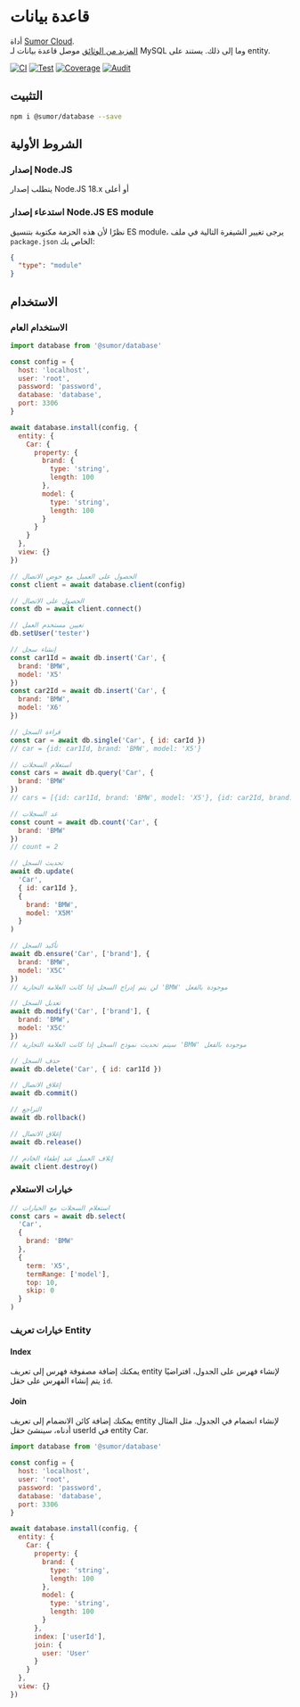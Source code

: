 # قاعدة بيانات

أداة [Sumor Cloud](https://sumor.cloud).  
[المزيد من الوثائق](https://sumor.cloud/database)
موصل قاعدة بيانات لـ MySQL وما إلى ذلك. يستند على entity.

[![CI](https://github.com/sumor-cloud/database/actions/workflows/ci.yml/badge.svg)](https://github.com/sumor-cloud/database/actions/workflows/ci.yml)
[![Test](https://github.com/sumor-cloud/database/actions/workflows/ut.yml/badge.svg)](https://github.com/sumor-cloud/database/actions/workflows/ut.yml)
[![Coverage](https://github.com/sumor-cloud/database/actions/workflows/coverage.yml/badge.svg)](https://github.com/sumor-cloud/database/actions/workflows/coverage.yml)
[![Audit](https://github.com/sumor-cloud/database/actions/workflows/audit.yml/badge.svg)](https://github.com/sumor-cloud/database/actions/workflows/audit.yml)

## التثبيت

```bash
npm i @sumor/database --save
```

## الشروط الأولية

### إصدار Node.JS

يتطلب إصدار Node.JS 18.x أو أعلى

### استدعاء إصدار Node.JS ES module

نظرًا لأن هذه الحزمة مكتوبة بتنسيق ES module،
يرجى تغيير الشيفرة التالية في ملف `package.json` الخاص بك:

```json
{
  "type": "module"
}
```

## الاستخدام

### الاستخدام العام

```js
import database from '@sumor/database'

const config = {
  host: 'localhost',
  user: 'root',
  password: 'password',
  database: 'database',
  port: 3306
}

await database.install(config, {
  entity: {
    Car: {
      property: {
        brand: {
          type: 'string',
          length: 100
        },
        model: {
          type: 'string',
          length: 100
        }
      }
    }
  },
  view: {}
})

// الحصول على العميل مع حوض الاتصال
const client = await database.client(config)

// الحصول على الاتصال
const db = await client.connect()

// تعيين مستخدم العمل
db.setUser('tester')

// إنشاء سجل
const car1Id = await db.insert('Car', {
  brand: 'BMW',
  model: 'X5'
})
const car2Id = await db.insert('Car', {
  brand: 'BMW',
  model: 'X6'
})

// قراءة السجل
const car = await db.single('Car', { id: carId })
// car = {id: car1Id, brand: 'BMW', model: 'X5'}

// استعلام السجلات
const cars = await db.query('Car', {
  brand: 'BMW'
})
// cars = [{id: car1Id, brand: 'BMW', model: 'X5'}, {id: car2Id, brand: 'BMW', model: 'X6'}]

// عد السجلات
const count = await db.count('Car', {
  brand: 'BMW'
})
// count = 2

// تحديث السجل
await db.update(
  'Car',
  { id: car1Id },
  {
    brand: 'BMW',
    model: 'X5M'
  }
)

// تأكيد السجل
await db.ensure('Car', ['brand'], {
  brand: 'BMW',
  model: 'X5C'
})
// لن يتم إدراج السجل إذا كانت العلامة التجارية 'BMW' موجودة بالفعل

// تعديل السجل
await db.modify('Car', ['brand'], {
  brand: 'BMW',
  model: 'X5C'
})
// سيتم تحديث نموذج السجل إذا كانت العلامة التجارية 'BMW' موجودة بالفعل

// حذف السجل
await db.delete('Car', { id: car1Id })

// إغلاق الاتصال
await db.commit()

// التراجع
await db.rollback()

// إغلاق الاتصال
await db.release()

// إتلاف العميل عند إطفاء الخادم
await client.destroy()
```

### خيارات الاستعلام

```js
// استعلام السجلات مع الخيارات
const cars = await db.select(
  'Car',
  {
    brand: 'BMW'
  },
  {
    term: 'X5',
    termRange: ['model'],
    top: 10,
    skip: 0
  }
)
```

### خيارات تعريف Entity

#### Index

يمكنك إضافة مصفوفة فهرس إلى تعريف entity لإنشاء فهرس على الجدول، افتراضيًا يتم إنشاء الفهرس على حقل `id`.

#### Join

يمكنك إضافة كائن الانضمام إلى تعريف entity لإنشاء انضمام في الجدول.
مثل المثال أدناه، سينشئ حقل userId في entity Car.

```js
import database from '@sumor/database'

const config = {
  host: 'localhost',
  user: 'root',
  password: 'password',
  database: 'database',
  port: 3306
}

await database.install(config, {
  entity: {
    Car: {
      property: {
        brand: {
          type: 'string',
          length: 100
        },
        model: {
          type: 'string',
          length: 100
        }
      },
      index: ['userId'],
      join: {
        user: 'User'
      }
    }
  },
  view: {}
})
```
